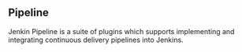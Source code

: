 ## Pipeline ##

Jenkin Pipeline is a suite of plugins which supports implementing and integrating continuous delivery pipelines into Jenkins. 
